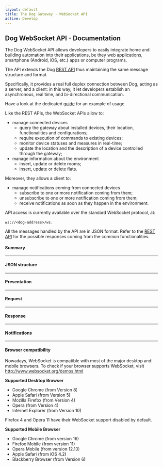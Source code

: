 ```yaml
---
layout: default
title: The Dog Gateway - WebSocket API
active: Develop
---
```

## Dog WebSocket API - Documentation ##

The Dog WebSocket API allows developers to easily integrate home and building automation into their applications, be they web applications, smartphone (Android, iOS, etc.) apps or computer programs.

The API extends the Dog [REST API](rest-api.html) thus maintaining the same message structure and format.

Specifically, it provides a real full duplex connection between Dog, acting as a server, and a client: in this way, it let developers establish an asynchronous, real time, and bi-directional communication.

Have a look at the dedicated [guide](websocket-howto.html) for an example of usage.

Like the REST APIs, the WebSocket APIs allow to:

* manage connected devices
	* query the gateway about installed devices, their location, functionalities and configurations;
	* require execution of commands to existing devices;
	* monitor device statuses and measures in real-time;
	* update the location and the description of a device controlled through the gateway;
* manage information about the environment
	* insert, update or delete rooms;
	* insert, update or delete flats.

Moreover, they allows a client to:

* manage notifications coming from connected devices
	* subscribe to one or more notification coming from them;
	* unsubscribe to one or more notification coming from them;
	* receive notifications as soon as they happen in the environment.

API access is currently available over the standard WebSocket protocol, at:

  `ws://<dog-address>/ws`.

All the messages handled by the API are in JSON format.
Refer to the [REST API](rest-api.html) for the possible responses coming from the common functionalities.

#### Summary ####

---
#### JSON structure ####

---
#### Presentation ####

---
#### Request ####

---
#### Response ####

---
#### Notifications ####

---
#### Browser compatibility ####

Nowadays, WebSocket is compatible with most of the major desktop and mobile browsers.
To check if your browser supports WebSocket, visit http://www.websocket.org/demos.html

**Supported Desktop Browser**

* Google Chrome (from Version 8)
* Apple Safari (from Version 5)
* Mozilla Firefox (from Version 4)
* Opera (from Version 4)
* Internet Explorer (from Version 10)

Firefox 4 and Opera 11 have their WebSocket support disabled by default.


**Supported Mobile Browser**

* Google Chrome (from version 16)
* Firefox Mobile (from version 11)
* Opera Mobile (from version 12.10)
* Apple Safari (from iOS 4.2)
* Blackberry Browser (from Version 6)

